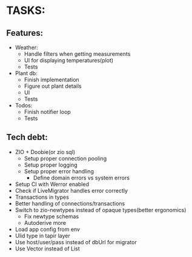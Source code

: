 # TASKS:
## Features:
* Weather:
  * Handle filters when getting measurements
  * UI for displaying temperatures(plot)
  * Tests
* Plant db:
  * Finish implementation
  * Figure out plant details
  * UI
  * Tests
* Todos:
  * Finish notifier loop
  * Tests

## Tech debt:
* ZIO + Doobie(or zio sql)
  * Setup proper connection pooling
  * Setup proper logging
  * Setup proper error handling
    * Define domain errors vs system errors
* Setup CI with Werror enabled
* Check if LiveMigrator handles error correctly
* Transactions in types
* Better handling of connections/transactions
* Switch to zio-newtypes instead of opaque types(better ergonomics)
    * Fix newtype schemas
    * Autoderive more
* Load app config from env
* Ulid type in tapir layer
* Use host/user/pass instead of dbUrl for migrator
* Use Vector instead of List